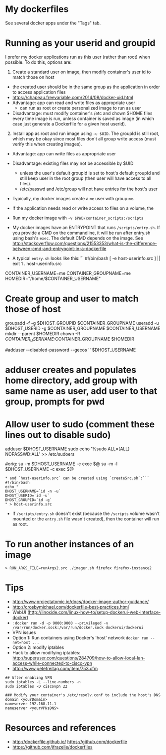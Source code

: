 # My dockerfiles
See several docker apps under the "Tags" tab.

# Running as your userid and groupid
I prefer my docker applications run as this user (rather than root) when possible.  To do this, options are:
1. Create a standard user on image, then modify container's user id to match those on host
  * the created user should be in the same group as the application in order to access application files
  * https://chapeau.freevariable.com/2014/08/docker-uid.html
  * Advantage: app can read and write files as appropriate user
    * can run as root or create personalized image to run as user
  * Disadvantage: must modify container's /etc and chown $HOME files every time image is run, unless container is saved as image (in which case just generate a Dockerfile for a given host userid).
2. Install app as root and run image using `-u $UID`.  The groupId is still root, which may be okay since most files don't all group write access (must verify this when creating images).
  * Advantage: app can write files as appropriate user
  * Disadvantage: existing files may not be accessible by $UID
    * unless the user's default groupId is set to host's default groupId and still keep user in the root group (then user will have access to all files).
    * /etc/passwd and /etc/group will not have entries for the host's user


* Typically, my docker images create a `me` user with group `me`.  
* If the application needs read or write access to files on a volume, the 
* Run my docker image with `-v $PWD/container_scripts:/scripts`
* My docker images have an ENTRYPOINT that runs `/scripts/entry.sh`.  If you provide a CMD on the commandline, it will be run after entry.sh using bash's `exec`.  The default CMD depends on the image.  See http://stackoverflow.com/questions/21553353/what-is-the-difference-between-cmd-and-entrypoint-in-a-dockerfile
* A typical `entry.sh` looks like this:```
#!/bin/bash
[ -e host-userinfo.src ] || exit 1
. host-userinfo.src

CONTAINER_USERNAME=me
CONTAINER_GROUPNAME=me
HOMEDIR="/home/$CONTAINER_USERNAME"

# Create group and user to match those of host
groupadd -f -g $DHOST_GROUPID $CONTAINER_GROUPNAME
useradd -u $DHOST_USERID -g $CONTAINER_GROUPNAME $CONTAINER_USERNAME
mkdir --parent $HOMEDIR
chown -R $CONTAINER_USERNAME:$CONTAINER_GROUPNAME $HOMEDIR

#adduser --disabled-password --gecos '' $DHOST_USERNAME
# adduser creates and populates home directory, add group with same name as user, add user to that group, prompts for pwd

# Allow user to sudo  (comment these lines out to disable sudo)
adduser $DHOST_USERNAME sudo
echo '%sudo ALL=(ALL) NOPASSWD:ALL' >> /etc/sudoers

#orig: su -m $DHOST_USERNAME -c exec $@
su -m -l $DHOST_USERNAME -c exec $@
```
* and `host-userinfo.src` can be created using `createSrc.sh`:```
#!/bin/bash
echo "
DHOST_USERNAME=`id -n -u`
DHOST_USERID=`id -u`
DHOST_GROUPID=`id -g`
" > host-userinfo.src
```
* If `/scripts/entry.sh` doesn't exist (because the `/scripts` volume wasn't mounted or the `entry.sh` file wasn't created), then the container will run as root.


# To run another instances of an image

`> RUN_ARGS_FILE=runArgs2.src ./imager.sh firefox firefox-instance2`


# Tips
* http://www.projectatomic.io/docs/docker-image-author-guidance/
* http://crosbymichael.com/dockerfile-best-practices.html
* WebUI (http://linoxide.com/linux-how-to/setup-dockerui-web-interface-docker)
 * : ```docker run -d -p 9000:9000 --privileged -v /var/run/docker.sock:/var/run/docker.sock dockerui/dockerui```
* VPN issues
 * Option 1: Run containers using Docker's 'host' network  ```docker run --net=host ...```
 * Option 2: modify iptables
  * Hack to allow modifying iptables: http://superuser.com/questions/284709/how-to-allow-local-lan-access-while-connected-to-cisco-vpn
  * http://www.petefreitag.com/item/753.cfm
```
## After enabling VPN
sudo iptables -L --line-numbers -n
sudo iptables -D ciscovpn 22

### Modify your container's /etc/resolv.conf to include the host's DNS
domain <yourDomain>
nameserver 192.168.11.1
nameserver <yourVPNsDNS>
```

# Resources and references
* http://dockerfile.github.io/ https://github.com/dockerfile
* https://github.com/jfrazelle/dockerfiles


